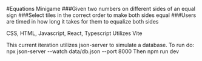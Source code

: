 #Equations Minigame
###Given two numbers on different sides of an equal sign
###Select tiles in the correct order to make both sides equal
###Users are timed in how long it takes for them to equalize both sides

CSS, HTML, Javascript, React, Typescript
Utilizes Vite

This current iteration utilizes json-server to simulate a database.
To run do: npx json-server --watch data/db.json --port 8000 
Then npm run dev